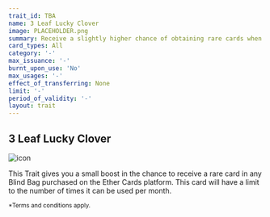 ```yaml
---
trait_id: TBA
name: 3 Leaf Lucky Clover
image: PLACEHOLDER.png
summary: Receive a slightly higher chance of obtaining rare cards when purchasing Blind Bags
card_types: All
category: '-'
max_issuance: '-'
burnt_upon_use: 'No'
max_usages: '-'
effect_of_transferring: None
limit: '-'
period_of_validity: '-'
layout: trait
---
```


## 3 Leaf Lucky Clover

![icon](/assets/images/trait-icons/{{page.image}})

This Trait gives you a small boost in the chance to receive a rare card in any Blind Bag purchased on the Ether Cards platform. This card will have a limit to the number of times it can be used per month. 

<small>*Terms and conditions apply.</small>

